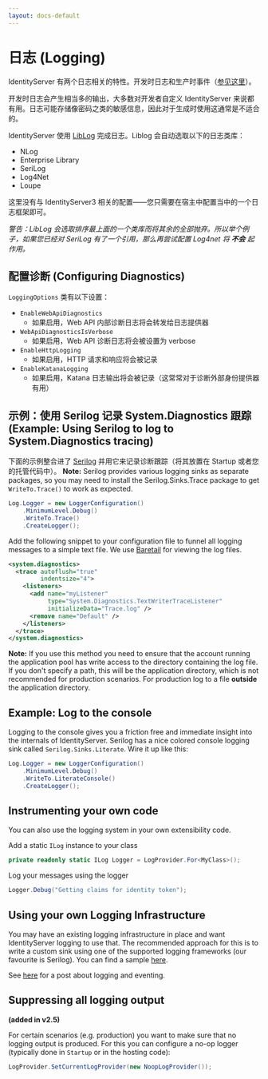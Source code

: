 ```yaml
---
layout: docs-default
---
```


# 日志 (Logging)

IdentityServer 有两个日志相关的特性。开发时日志和生产时事件（[参见这里](events.html)）。

开发时日志会产生相当多的输出，大多数对开发者自定义 IdentityServer 来说都有用。日志可能存储像密码之类的敏感信息，因此对于生成时使用这通常是不适合的。

IdentityServer 使用 [LibLog](https://github.com/damianh/LibLog) 完成日志。Liblog 会自动选取以下的日志类库：

* NLog
* Enterprise Library
* SeriLog
* Log4Net
* Loupe

这里没有与 IdentityServer3 相关的配置——您只需要在宿主中配置当中的一个日志框架即可。

*警告：LibLog 会选取排序最上面的一个类库而将其余的全部抛弃。所以举个例子，如果您已经对 SeriLog 有了一个引用，那么再尝试配置 Log4net 将 **不会** 起作用。*

## 配置诊断 (Configuring Diagnostics)

`LoggingOptions` 类有以下设置：

* `EnableWebApiDiagnostics`
   * 如果启用，Web API 内部诊断日志将会转发给日志提供器
* `WebApiDiagnosticsIsVerbose`
   * 如果启用，Web API 诊断日志将会被设置为 verbose 
* `EnableHttpLogging`
   * 如果启用，HTTP 请求和响应将会被记录
* `EnableKatanaLogging`
   * 如果启用，Katana 日志输出将会被记录（这常常对于诊断外部身份提供器有用）

## 示例：使用 Serilog 记录 System.Diagnostics 跟踪 (Example: Using Serilog to log to System.Diagnostics tracing)

下面的示例整合进了 [Serilog](http://serilog.net/) 并用它来记录诊断跟踪（将其放置在 Startup 或者您的托管代码中）。
**Note:** Serilog provides various logging sinks as separate packages, so you may need to install the Serilog.Sinks.Trace package to get `WriteTo.Trace()` to work as expected. 

```csharp
Log.Logger = new LoggerConfiguration()
    .MinimumLevel.Debug()
    .WriteTo.Trace()
    .CreateLogger();
```

Add the following snippet to your configuration file to funnel all logging messages to a simple text file.
We use [Baretail](https://www.baremetalsoft.com/baretail/) for viewing the log files.

```xml
<system.diagnostics>
  <trace autoflush="true"
         indentsize="4">
    <listeners>
      <add name="myListener"
           type="System.Diagnostics.TextWriterTraceListener"
           initializeData="Trace.log" />
      <remove name="Default" />
    </listeners>
  </trace>
</system.diagnostics>
```

**Note:** If you use this method you need to ensure that the account running the application pool has write access 
to the directory containing the log file. 
If you don't specify a path, this will be the application directory, which is not recommended for production scenarios. 
For production log to a file **outside** the application directory.

## Example: Log to the console
Logging to the console gives you a friction free and immediate insight into the internals of IdentityServer. Serilog has a nice colored
console logging sink called `Serilog.Sinks.Literate`. Wire it up like this:

```csharp
Log.Logger = new LoggerConfiguration()
    .MinimumLevel.Debug()
    .WriteTo.LiterateConsole()
    .CreateLogger();
```

## Instrumenting your own code
You can also use the logging system in your own extensibility code.

Add a static `ILog` instance to your class

```csharp
private readonly static ILog Logger = LogProvider.For<MyClass>();
```
Log your messages using the logger

```csharp
Logger.Debug("Getting claims for identity token");
```

## Using your own Logging Infrastructure
You may have an existing logging infrastructure in place and want IdentityServer logging to use that.
The recommended approach for this is to write a custom sink using one of the supported logging frameworks (our favourite is Serilog).
You can find a sample [here](https://github.com/IdentityServer/IdentityServer3.Samples/tree/dev/source/Logging).

See [here](http://leastprivilege.com/2015/10/22/identityserver3-logging-monitoring-using-serilog-and-seq/) for a post about logging and eventing.

## Suppressing all logging output
**(added in v2.5)**

For certain scenarios (e.g. production) you want to make sure that no logging output is produced. For this you can configure a no-op logger (typically done in `Startup` or in the hosting code):

```csharp
LogProvider.SetCurrentLogProvider(new NoopLogProvider());
```
